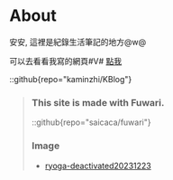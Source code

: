 # About

安安, 這裡是紀錄生活筆記的地方@w@

可以去看看我寫的網頁#V#  [點我](https://www.kaminzhi.com)

::github{repo="kaminzhi/KBlog"}

> ### This site is made with Fuwari.
>
> ::github{repo="saicaca/fuwari"}
> ### Image
> - [ryoga-deactivated20231223](https://www.tumblr.com/animeraingifs/161422863820)
